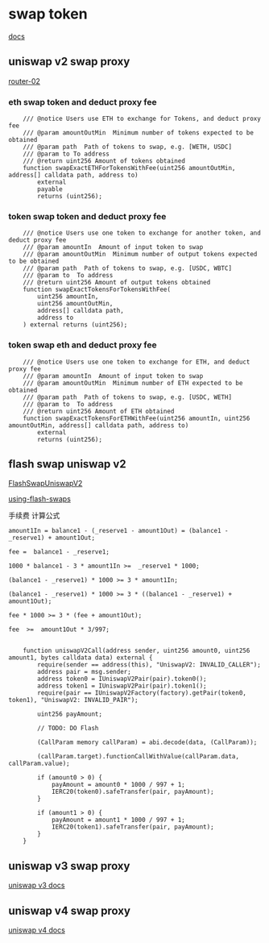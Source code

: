 # swap token

[docs](./docs/src/SUMMARY.md)

## uniswap v2 swap proxy

[router-02](https://docs.uniswap.org/contracts/v2/reference/smart-contracts/router-02)

### eth swap token and deduct proxy fee

```solidity
    /// @notice Users use ETH to exchange for Tokens, and deduct proxy fee
    /// @param amountOutMin  Minimum number of tokens expected to be obtained
    /// @param path  Path of tokens to swap, e.g. [WETH, USDC]
    /// @param to To address
    /// @return uint256 Amount of tokens obtained
    function swapExactETHForTokensWithFee(uint256 amountOutMin, address[] calldata path, address to)
        external
        payable
        returns (uint256);
```

### token swap token and deduct proxy fee

```solidity
    /// @notice Users use one token to exchange for another token, and deduct proxy fee
    /// @param amountIn  Amount of input token to swap
    /// @param amountOutMin  Minimum number of output tokens expected to be obtained
    /// @param path  Path of tokens to swap, e.g. [USDC, WBTC]
    /// @param to  To address
    /// @return uint256 Amount of output tokens obtained
    function swapExactTokensForTokensWithFee(
        uint256 amountIn,
        uint256 amountOutMin,
        address[] calldata path,
        address to
    ) external returns (uint256);
```

### token swap eth and deduct proxy fee

```solidity
    /// @notice Users use one token to exchange for ETH, and deduct proxy fee
    /// @param amountIn  Amount of input token to swap
    /// @param amountOutMin  Minimum number of ETH expected to be obtained
    /// @param path  Path of tokens to swap, e.g. [USDC, WETH]
    /// @param to  To address
    /// @return uint256 Amount of ETH obtained
    function swapExactTokensForETHWithFee(uint256 amountIn, uint256 amountOutMin, address[] calldata path, address to)
        external
        returns (uint256);
```

## flash swap uniswap v2

[FlashSwapUniswapV2](./src/FlashSwapUniswapV2.sol)

[using-flash-swaps](https://docs.uniswap.org/contracts/v2/guides/smart-contract-integration/using-flash-swaps)

手续费 计算公式

```
amount1In = balance1 - (_reserve1 - amount1Out) = (balance1 - _reserve1) + amount1Out;

fee =  balance1 - _reserve1;

1000 * balance1 - 3 * amount1In >=  _reserve1 * 1000;

(balance1 - _reserve1) * 1000 >= 3 * amount1In;

(balance1 - _reserve1) * 1000 >= 3 * ((balance1 - _reserve1) + amount1Out);

fee * 1000 >= 3 * (fee + amount1Out);

fee  >=  amount1Out * 3/997;
```

```solidity

    function uniswapV2Call(address sender, uint256 amount0, uint256 amount1, bytes calldata data) external {
        require(sender == address(this), "UniswapV2: INVALID_CALLER");
        address pair = msg.sender;
        address token0 = IUniswapV2Pair(pair).token0();
        address token1 = IUniswapV2Pair(pair).token1();
        require(pair == IUniswapV2Factory(factory).getPair(token0, token1), "UniswapV2: INVALID_PAIR");

        uint256 payAmount;

        // TODO: DO Flash

        (CallParam memory callParam) = abi.decode(data, (CallParam));

        (callParam.target).functionCallWithValue(callParam.data, callParam.value);

        if (amount0 > 0) {
            payAmount = amount0 * 1000 / 997 + 1;
            IERC20(token0).safeTransfer(pair, payAmount);
        }

        if (amount1 > 0) {
            payAmount = amount1 * 1000 / 997 + 1;
            IERC20(token1).safeTransfer(pair, payAmount);
        }
    }
```

## uniswap v3 swap proxy

[uniswap v3 docs](https://docs.uniswap.org/contracts/v3/overview)

## uniswap v4 swap proxy
[uniswap v4 docs](https://docs.uniswap.org/contracts/v4/overview)